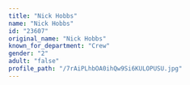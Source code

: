 ```yaml
---
title: "Nick Hobbs"
name: "Nick Hobbs"
id: "23607"
original_name: "Nick Hobbs"
known_for_department: "Crew"
gender: "2"
adult: "false"
profile_path: "/7rAiPLhbOA0ihQw9Si6KULOPUSU.jpg"
---
```


